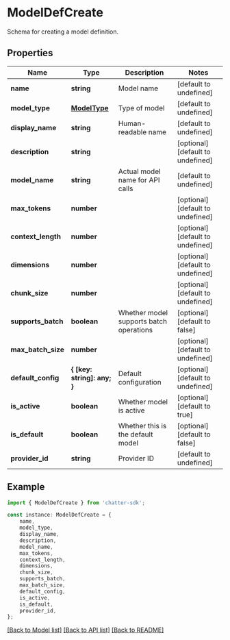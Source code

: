 # ModelDefCreate

Schema for creating a model definition.

## Properties

Name | Type | Description | Notes
------------ | ------------- | ------------- | -------------
**name** | **string** | Model name | [default to undefined]
**model_type** | [**ModelType**](ModelType.md) | Type of model | [default to undefined]
**display_name** | **string** | Human-readable name | [default to undefined]
**description** | **string** |  | [optional] [default to undefined]
**model_name** | **string** | Actual model name for API calls | [default to undefined]
**max_tokens** | **number** |  | [optional] [default to undefined]
**context_length** | **number** |  | [optional] [default to undefined]
**dimensions** | **number** |  | [optional] [default to undefined]
**chunk_size** | **number** |  | [optional] [default to undefined]
**supports_batch** | **boolean** | Whether model supports batch operations | [optional] [default to false]
**max_batch_size** | **number** |  | [optional] [default to undefined]
**default_config** | **{ [key: string]: any; }** | Default configuration | [optional] [default to undefined]
**is_active** | **boolean** | Whether model is active | [optional] [default to true]
**is_default** | **boolean** | Whether this is the default model | [optional] [default to false]
**provider_id** | **string** | Provider ID | [default to undefined]

## Example

```typescript
import { ModelDefCreate } from 'chatter-sdk';

const instance: ModelDefCreate = {
    name,
    model_type,
    display_name,
    description,
    model_name,
    max_tokens,
    context_length,
    dimensions,
    chunk_size,
    supports_batch,
    max_batch_size,
    default_config,
    is_active,
    is_default,
    provider_id,
};
```

[[Back to Model list]](../README.md#documentation-for-models) [[Back to API list]](../README.md#documentation-for-api-endpoints) [[Back to README]](../README.md)
